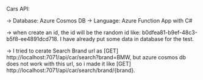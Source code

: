Cars API:

-> Database: Azure Cosmos DB
-> Language: Azure Function App with C#

-> when create an id, the id will be the random id like: b0dfea81-b9ef-48c3-b5f8-ee4891dcd718. I have already put some data in database for the test.
 
-> I tried to cerate Search Brand url as [GET] http://localhost:7071/api/car/search?brand=BMW, but azure cosmos db does not work with this url, so i made it like [GET] http://localhost:7071/api/car/search/brand/{brand}.
